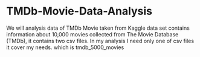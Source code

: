 # TMDb-Movie-Data-Analysis

We will analysis data of TMDb Movie taken from Kaggle data set contains information about 10,000 movies collected from The Movie Database (TMDb), it contains two csv files. In my analysis I need only one of csv files it cover my needs. which is tmdb_5000_movies
